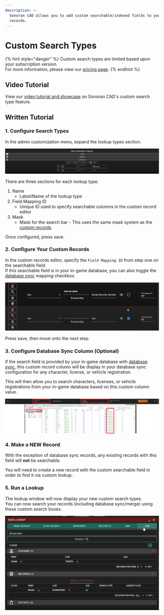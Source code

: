 ```yaml
---
description: >-
  Sonoran CAD allows you to add custom searchable/indexed fields to your custom
  records.
---
```


# Custom Search Types

{% hint style="danger" %}
Custom search types are limited based upon your subscription version.\
For more information, please view our [pricing page](../../pricing/faq/).
{% endhint %}

## Video Tutorial

View our [video tutorial and showcase](https://youtu.be/KecmGjMmNiQ) on Sonoran CAD's custom search type feature.

## Written Tutorial

### 1. Configure Search Types

In the admin customization menu, expand the lookup types section.

![Sonoran CAD - Custom Lookup Types](<../../.gitbook/assets/image (113).png>)

There are three sections for each lookup type:

1. Name
   * Label/Name of the lookup type
2. Field Mapping ID
   * Unique ID used to specify searchable columns in the custom record editor
3. Mask
   * Mask for the search bar - This uses the same mask system as the [custom records](creating-custom-record-and-report-types.md).

Once configured, press save.

### 2. Configure Your Custom Records

In the custom records editor, specify the `Field Mapping ID` from step one on the searchable field.\
If this searchable field is in your in-game database, you can also toggle the [database sync](../../integration-plugins/database-sync-and-merge/) mapping checkbox.

![Sonoran CAD - Custom Records Field Mapping ID](<../../.gitbook/assets/image (114).png>)

Press save, then move onto the next step.

### 3. Configure Database Sync Column (Optional)

If the search field is provided by your in-game database with [database sync](../../integration-plugins/database-sync-and-merge/), this custom record column will be display in your database sync configuration for any character, license, or vehicle registration.

This will then allow you to search characters, licenses, or vehicle registrations from your in-game database based on this custom column value.

![Sonoran CAD - Database Sync and Custom Searches](<../../.gitbook/assets/image (115).png>)

### 4. Make a NEW Record

With the exception of database sync records, any existing records with this field will **not** be searchable.

You will need to create a new record with the custom searchable field in order to find it via custom lookup.

### 5. Run a Lookup

The lookup window will now display your new custom search types.\
You can now search your records (including database sync/merge) using these custom search boxes.

![Sonoran CAD - Custom Search Fields](<../../.gitbook/assets/image (116).png>)
